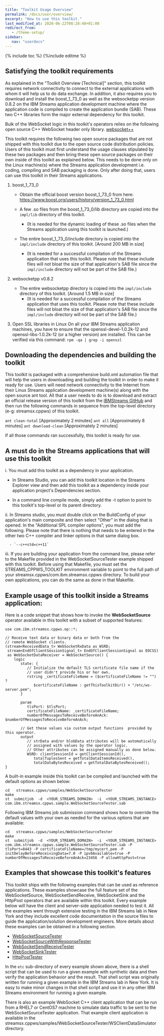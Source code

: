 ```yaml
---
title: "Toolkit Usage Overview"
permalink: /docs/user/overview/
excerpt: "How to use this toolkit."
last_modified_at: 2020-06-22T08:28:48+01:00
redirect_from:
   - /theme-setup/
sidebar:
   nav: "userdocs"
---
```

{% include toc %}
{%include editme %}

## Satisfying the toolkit requirements
As explained in the "Toolkit Overview [Technical]" section, this toolkit requires network connectivity to connect to the external applications with whom it will help us to do data exchange. In addition, it also requires you to download and install the boost_1_73_0 as well as the websocketpp version 0.8.2 on the IBM Streams application development machine where the application code is compiled to create the application bundle (SAB). These two C++ libraries form the major external dependency for this toolkit. 

Bulk of the WebSocket logic in this toolkit's operators relies on the following open source C++ WebSocket header only library.
[websocket++](https://github.com/zaphoyd/websocketpp)

This toolkit requires the following two open source packages that are not shipped with this toolkit due to the open source code distribution policies. Users of this toolkit must first understand the usage clauses stipulated by these two packages and then bring these open source packages on their own inside of this toolkit as explained below. This needs to be done only on the Linux machine(s) where the Streams application development i.e. coding, compiling and SAB packaging is done. Only after doing that, users can use this toolkit in their Streams applications.

1. boost_1_73_0
   - Obtain the official boost version boost_1_73_0 from here:
           https://www.boost.org/users/history/version_1_73_0.html
   
   - A few .so files from the boost_1_73_0/lib directory are copied into the `impl/lib` directory of this toolkit.
       - (It is needed for the dynamic loading of these .so files when the Streams application using this toolkit is launched.)
       
   - The entire boost_1_73_0/include directory is copied into the `impl/include` directory of this toolkit. [Around 200 MB in size]
       - (It is needed for a successful compilation of the Streams application that uses this toolkit. Please note that these include files will not bloat the size of that application's SAB file since the `impl/include` directory will not be part of the SAB file.)
       
2. websocketpp v0.8.2
   - The entire websocketpp directory is copied into the `impl/include` directory of this toolkit. [Around 1.5 MB in size]
       - (It is needed for a successful compilation of the Streams application that uses this toolkit. Please note that these include files will not bloat the size of that application's SAB file  since the `impl/include` directory will not be part of the SAB file.)

3. Open SSL libraries in Linux
On all your IBM Streams application machines, you have to ensure that the openssl-devel-1.0.2k-12 and openssl-libs-1.0.2k-12 (or a higher version) are installed. This can be verified via this command: `rpm -qa | grep -i openssl`

## Downloading the dependencies and building the toolkit
This toolkit is packaged with a comprehensive build.xml automation file that will help the users in downloading and building the toolkit in order to make it ready for use. Users will need network connectivity to the Internet from their Linux Streams application development machine(s) along with the open source ant tool. All that a user needs to do is to download and extract an official release version of this toolkit from the [IBMStreams GitHub](https://github.com/IBMStreams/streamsx.cppws/releases) and then run the following commands in sequence from the top-level directory (e-g: streamsx.cppws) of this toolkit.

`ant clean-total`           [Approximately 2 minutes]
`ant all`                   [Approximately 8 minutes]
`ant download-clean`        [Approximately 2 minutes]

If all those commands ran successfully, this toolkit is ready for use.

## A must do in the Streams applications that will use this toolkit
i. You must add this toolkit as a dependency in your application.
   - In Streams Studio, you can add this toolkit location in the Streams Explorer view and then add this toolkit as a dependency inside your application project's Dependencies section.
       
   - In a command line compile mode, simply add the -t option to point to this toolkit's top-level or its parent directory.
       
ii. In Streams studio, you must double click on the BuildConfig of your application's main composite and then select "Other" in the dialog that is opened. In the "Additional SPL compiler options", you must add the following. Please note that there is nothing that needs to be entered in the other two C++ compiler and linker options in that same dialog box.

      - `--c++std=c++11`
       
iii. If you are building your application from the command line, please refer to the Makefile provided in the WebSocketSourceTester example shipped with this toolkit. Before using that Makefile, you must set the STREAMS_CPPWS_TOOLKIT environment variable to point to the full path of your streamsx.cppws/com.ibm.streamsx.cppws directory. To build your own applications, you can do the same as done in that Makefile.

## Example usage of this toolkit inside a Streams application:
Here is a code snippet that shows how to invoke the **WebSocketSource** operator available in this toolkit with a subset of supported features:

```
use com.ibm.streamsx.cppws.op::*;

// Receive text data or binary data or both from the
// remote WebSocket clients.
(stream<ReceivedData_t> WebSocketRxData as WSRD;
 stream<EndOfClientSessionSignal_t> EndOfClientSessionSignal as EOCSS) 
 as WebSocketDataReceiver = WebSocketSource() {
    logic
       state: {
          // Initialize the default TLS certificate file name if the 
          // user didn't provide his or her own.
          rstring _certificateFileName = ($certificateFileName != "") ?
             $certificateFileName : getThisToolkitDir() + "/etc/ws-server.pem";
       }
				
       param
          tlsPort: $tlsPort;
          certificateFileName: _certificateFileName;
          numberOfMessagesToReceiveBeforeAnAck: $numberOfMessagesToReceiveBeforeAnAck;
			
       // Get these values via custom output functions	provided by this operator.
       output
          // strData and/or blobData attributes will be automatically
          // assigned with values by the operator logic.
          // Other attributes can be assigned manually as done below.
          WSRD: clientSessionId = getClientSessionId(),
             totalTuplesSent = getTotalDataItemsReceived(),
             totalDataBytesReceived = getTotalDataBytesReceived();
}
```

A built-in example inside this toolkit can be compiled and launched with the default options as shown below:

```
cd   streamsx.cppws/samples/WebSocketSourceTester
make
st  submitjob  -d  <YOUR_STREAMS_DOMAIN>  -i  <YOUR_STREAMS_INSTANCE>  com.ibm.streamsx.cppws.sample.WebSocketSourceTester.sab 
```

Following IBM Streams job submission command shows how to override the default values with your own as needed for the various options that are available:

```
cd   streamsx.cppws/samples/WebSocketSourceTester
make
st  submitjob  -d  <YOUR_STREAMS_DOMAIN>  -i  <YOUR_STREAMS_INSTANCE>  com.ibm.streamsx.cppws.sample.WebSocketSourceTester.sab -P tlsPort=8443 -P certificateFileName=/tmp/mycert.pem -P initDelayBeforeReceivingData=7.0 -P ipv6Available=true -P numberOfMessagesToReceiveBeforeAnAck=23456 -P allowHttpPost=true
```

## Examples that showcase this toolkit's features
This toolkit ships with the following examples that can be used as reference applications. These examples showcase the full feature set of the WebSocketSource, WebSocketSendReceive, WebSocketSink and the HttpPost operators that are available within this toolkit. Every example below will have the client and server-side application needed to test it. All the examples went through extensive testing in the IBM Streams lab in New York and they include excellent code documentation in the source files to guide the application/solution development engineers. More details about these examples can be obtained in a following section.

* [WebSocketSourceTester](https://github.com/IBMStreams/streamsx.cppws/tree/master/samples/WebSocketSourceTester)
* [WebSocketSourceWithResponseTester](https://github.com/IBMStreams/streamsx.cppws/tree/master/samples/WebSocketSourceWithResponseTester)
* [WebSocketSendReceiveTester](https://github.com/IBMStreams/streamsx.cppws/tree/master/samples/WebSocketSendReceiveTester)
* [WebSocketSinkTester](https://github.com/IBMStreams/streamsx.cppws/tree/master/samples/WebSocketSinkTester)
* [HttpPostTester](https://github.com/IBMStreams/streamsx.cppws/tree/master/samples/HttpPostTester)

In the `etc` sub-directory of every example shown above, there is a shell script that can be used to run a given example with synthetic data and then verify the application behavior and the result. That shell script was originally written for running a given example in the IBM Streams lab in New York. It is easy to make minor changes in that shell script and use it in any other IBM Streams environment for running a given example.

There is also an example WebSocket C++ client application that can be run from a RHEL7 or CentOS7 machine to simulate data traffic to be sent to the WebSocketSourceTester application. That example client application is available in the streamsx.cppws/samples/WebSocketSourceTester/WSClientDataSimulator directory.
